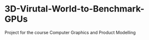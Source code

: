 # 3D-Virutal-World-to-Benchmark-GPUs
Project for the course Computer Graphics and Product Modelling
